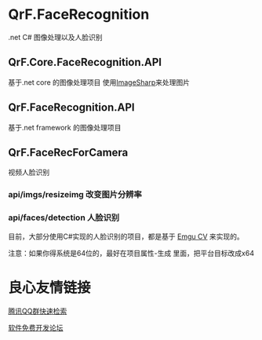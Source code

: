 # QrF.FaceRecognition
.net C# 图像处理以及人脸识别


## QrF.Core.FaceRecognition.API 
基于.net core 的图像处理项目
使用[ImageSharp](https://github.com/SixLabors/ImageSharp)来处理图片

## QrF.FaceRecognition.API
基于.net framework 的图像处理项目

## QrF.FaceRecForCamera
视频人脸识别

### api/imgs/resizeimg 改变图片分辨率

### api/faces/detection 人脸识别

目前，大部分使用C#实现的人脸识别的项目，都是基于 [Emgu CV](https://github.com/emgucv/emgucv) 来实现的。

注意：如果你得系统是64位的，最好在项目属性-生成 里面，把平台目标改成x64


 # 良心友情链接

[腾讯QQ群快速检索](http://u.720life.cn/s/8cf73f7c)

[软件免费开发论坛](http://u.720life.cn/s/bbb01dc0)